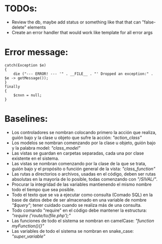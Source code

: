 # TODOs:
- Review the db, maybe add status or something like that that can "false-delete" elements
- Create an error handler that would work like template for all error args

# Error message:
    catch(Exception $e)
    {
        die ("--- ERROR! --- '" . __FILE__ . "' Dropped an exception:" . $e -> getMessage());
    }
    finally
    {
        $cnxn = null;
    }

# Baselines:
- Los controladores se nombran colocando primero la acción que realiza, guión bajo y la clase u objeto que sufre la acción: *"action_class"*
- Los modelos se nombran comenzando por la clase u objeto, guión bajo y la palabra model: *"class_model"*
- Las vistas se guardan en carpetas separadas, cada una por clase existente en el sistema.
- Las vistas se nombran comenzando por la clase de la que se trata, guión bajo y el propósito o función general de la vista: *"class_function"*
- Las rutas a directorios o archivos, usadas en el código, deben ser rutas absolutas en la mayoría de lo posible, todas comenzando con *"/SIVAL/"*.
- Procurar la integridad de las variables mantienendo el mismo nombre todo el tiempo que sea posible.
- Todo el texto que se va a ejecutar como consulta (Comado SQL) en la base de datos debe de ser almacenado en una variable de nombre *"$query"*; tener cuidado cuando se realiza más de una consulta.
- Todo comando "require" en el código debe mantener la estructura: *"require ('route/to/file.php');"*
- Las funciones de todo el sistema se nombran en camelCase: *"function myFunction(){}"*
- Las variables de todo el sistema se nombran en snake_case: *"super_variable"*